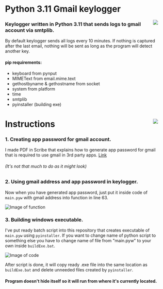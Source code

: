 # Python 3.11 Gmail keylogger
<img align="right" src="https://lh3.googleusercontent.com/t0rtV6zKjdyr14MMFCABEj-KSLBILD6-zw8Fwp0lQ_QFOg0dn8AvQp21iarXOYxFY4InC_ODyCt0scGaOYHnLQT470egf2vC5CieqEgLAPweuF7R8a-imxsGRfLT8yRkvS_jxXzRVmTZNJdg5DXwBjmBKfjjTjaO1Iij-nezEFRETKlcBl-iDxLqHa5IkyYyGbvMCtgvmnAQ1Rj4jJ2dzMgtmq0cnPruU69TCkrV4nJif_6_m6lqayg1oXkVyBdUrEC1ipCm135UMJ7Sqy5oVLwaCLzK2HkaegZzWDoXdm34pEYUxra7oTr23ivXIg1gG_D0jI2m_jU0jmZ1lq9an917k58Y7YkIYiz5mfCuvwlr88hONKhpoc9SpO0vNl0gsQWtBGST7_PZgo5If_QOr7kjdgukR2tdw9dCKz-fdM0qeaHMAEb7BqEze0YPcKcC7UGRE7ZF9E0YJc7zeXOdDpDo7mJ5CoTrEMRGM_NcvsfT7N1IZUBClLMndvnrhsjKdqBnQp8r4kYRbhNW4Zy_0RPcrrhqKUD9UQ7fSes3cG6XSbKaQv-dG_djb21kxjWXRg1Q05JchfGjzs9J6xW7gjBqTMxAwJIUlGgoFRmcZ_TMjS0toBKWgOKezp6mwfl8qQNhj4ZiEBQuQvu76T9lYPcldo8ciOl6KV7af_aYYwA_1wdfXTw1tliErUnDjumhnkyP93hiHWXI2lcuLyMQ5k83VKEC1IZsKJsFfqRokFMIc84D5mzMmUYh3fmxrkgmm0WQWtii2AwlYxn9a6cuQ961N8e-fBBcnLvQT8H_gqlmDHoGHWhM9dNwE0OeiEAGCAXCgakIe2bGZrJpl9ITZ8cKqUH0o7ujrrXIZolbBc1SD00Zv2IH_m9bE14L9N03x9ENjlWZ4KqO7W8m1_gemkyS7U9mfZT9A-xzouPoPAMExThD=s256-no?authuser=0">

### Keylogger written in Python 3.11 that sends logs to gmail account via smtplib.
By default keylogger sends all logs every 10 minutes. If nothing is captured after the last email, nothing will be sent as long as the program will detect another key.

#### pip requirements: 
- keyboard from pynput
- MIMEText from email.mime.text
- gethostbyname & gethostname from socket
- system from platform
- time
- smtplib
- pyinstaller (building exe)

# Instructions <img align="right" src="https://lh3.googleusercontent.com/Uyxq395lRMqom7k_5zb_TxszHYbexgVgBgV4eyQ6o0P0bvvyGPtvgDTWFpBAFu-4o2V4nyZmZIrQTsNN2Tn9J82QofcFuaeWZqLzpw462oD3zxaWGAhNrEYbGQpSjb99Tq77lzSyR0YTSDfURFHQGJqbjmNAQ3BVB1o8omLUbZnTf_IphAQ4jRlNG0tkMX-WFwNCJGgRE23NkGM7N1yOmY5Xq8BcFxOb4cuVRNzQYg3MR9pfEPrACYjQKqN3woRlZc6tuSaHNzyhhGnecV87hy8MzVzEV7r0eT3WWhAg5vLvGbWMKGZUTXLAvIyBOBJTl9a2o4TLolMmQ-gcXyPuvmUcsL37NSkaZi-ZHekmFAU7d_K3deLeOUlrN4P1VfZWwsgmlzuYmkcd3thicOOKsow4XxagPjsu0-NEGiD1CVaXpCZY6CRu2qUT4TpVjmK4mWGj3DjX9wF7zBi3z5VkC4vUzjnFHzUNNzs7lY-mlYhuWaYjQJN4d-wxm9ponI1z7aAHbmQ3ApVAzdS4W0l_yZyiMXLCj_Swnpz8aNxAdcSdXep4d9lpW159gjOAeR9tkdtFr1JrxK3M83RNCjnpgh5gNP6WvXfFElOqM_XHsSCM2cWYhdg4rtTBAefdZQgz4gauopTTdPa8Sh1HYJg9W5rlEYHKkChGDYLgLe7-B-6i4nCAw1xhaHaxiHZqWHeqI7zgRYbP8c8MLeGsNbC60gk7PRtYwbGYVvaBPQzXcnYcgulZ8k5HTmfvz5Y70EfuABBjx2mg6q41mTHJaWaNSsxB_mADz8iuQtPfVImn1m9RTRGTScS2Ff5tBhNCI6wNGYZiK9UL5hYRTKMpLiWYlTauSTyPL_T3BZaox-y5IMMu4VDa_s4ZuRSUQ8A2j6LD9Bc0FjF6emuHdBP0wpXcU6IdU0R646RrWunl6j8w64DssZD2=s100-no?authuser=0">



### 1. Creating app password for gmail account.

I made PDF in Scribe that explains how to generate app password for gmail that is required to use gmail in 3rd party apps.
[Link](https://colony-recorder.s3-accelerate.amazonaws.com/files/2023-02-02/1eeafb17-9e3d-46aa-88e4-61f9836d59dc/GoogleWorkflow_PDF_2023-02-02222630.286605.pdf?AWSAccessKeyId=AKIA2JDELI43YPETRQSC&Signature=gP4OoFEM%2Fxv6n9%2FBpz4eMsaHsEY%3D&Expires=1675395093)
###### (It's not that much to do as it might look)

### 2. Using gmail address and app password in keylogger.
Now when you have generated app password, just put it inside code of ```main.pyw``` with gmail address into function in line 63.

![Image of function](https://lh3.googleusercontent.com/mgyUuMwvwOTsTkxT0Ee7id48AhM8KrgtALhsrnqc6H3AUH2Y7Cpto3ryKWnoPqL7fLTzfyCmYwCaWZXkvS0vSyKR-ODegsV19bvtvkqGAFbmxKieGBGXUZC3T27UktQUQGudSEcP92OHDe19pt31mbJjwjA4v69VbYTM6hoBjVjEYzdyy5DqQn1xi_ppEUK4gADuffs-T-1q7-rGTtCnmv_PbTT1EGHlsYDPHyQZdLktdxii-w-DP8na2J2yAPUDqLSVQQkEiyrpDiMRwJ7ghq2tssLeuX_yEcHsLMjogr_JHjeOfVQK8vlYSFlKHYOcS1gVHDwioSk8WF1SuCvr8HHzqKMoAn_AJJnEmwx7sXtGonxSTyf5p9bHjYfGa0IvgVflK6WFie8kggNJGH4GRMmoDOwFjtaf-fHnCYSzVon3oujMlzBXrGXO-hX4a1vQ_Z6zdaTRCsYl6b1t0KEeOPlBC3CWm-wN4PxSlIoL-mwi14Z0MMxJoK1RQ0XEl18PnGFNs_vigzeCVj4BNv_LTSc9wCcNflQAM7SkhhUdQvVeTGt3lnjlnqLWAUdaxwpUfUeIBrxXnJA2D4dcw88Fw8Q-zzUxfAj_0tx_dWjJCRZiDfxFxJHWk3IWIoOESijJrEhJ7T8trr46Zd9irnWk_pD4br9Hx15BLS4VSbSFmi_OqwAQlAMalTHG8ZRqfv49E9IzERtdXwtPmuB4OMhAwhh2yWU-Ncs8l6rtTsXTwj1rg8pD_BuldJA1oOzFZWb12jmHNW-enXvnOd6aADjJycwChTEifDXxWhnCiHR7HfAEKEyYn3n3LQaW7ISu0dHWWwusVGPNJ1nehXlYZsjkzxPbC9UvzcTFsqgHwofknFzSBd5aB1BR97DJPwvOWicn4tszqdbHwA4p-2ttCJfzFsP4JmB1hsaum_ML3CkmScdsH764=w408-h75-no?authuser=0)

### 3. Building windows executable.

I've put ready batch script into this repository that creates executable of ```main.pyw``` using ```pyinstaller```.
If you want to change name of python script to something else you have to change name of file from "main.pyw" to your own inside ```buildExe.bat```.

![Image of code](https://lh3.googleusercontent.com/uDLW45reQMeInJQlrI0fchJp0k1Nw-fYflAVptGrOLIcoSc4WzWuxH1_Xk31L03sZp2rjoSbGcI5gXrC0XpscJGaMXQWHKuvrjpG0PYEtnZGHo8ba2R65squ0Dh03y-cCRbz3Fa7P7ggJ1STNRYV5rlPcsKeBns_reJfFZAur4htxGgZa2QfCKKu4w0TsQS5l-5e_r7_-xYI0kLtYcPy9Q9HESSPUN9I8GNUcvK-UpkS6x1JudgP3r0tfvHp3zA1lk55jOPogbCNAsiG119S6PmFe36BejFS6UBOTNaOVvOSHr5J7IVph-jHBKxiueXZe1pEyuq1e2LUI5NXSZQN4f_dN5QUPsjXNBkeDfEsxIHTEb3OQSlKAKvtHrXMnwzc7Ou-eQV7-2Ipa9W9UZh-V19krgYjKjnGti1xGhTzwsBAFaiiW7rf5fiZVJMz-mBks_yL90NA4Kb5fbCT2GjimzBVLqm9OCzVXUw0F5KAb1QTOsD47NsxvjddyeQb5MNTicyyOl1F5LKLhkUf664SbikTk05fJAEjWBZ7fBEZOG65g4YVbO7u5btUuXrFsDHx-YuW5hA08PxelwVehHJRMeV4meOTYiQ4alJtZ4y8NKn7pdPGA-lt3XzaEZjyfk-fojgwgYsBAucvFTg7sqPB9tajuo67O9zYzbm5cMXIxbBE2TkguXCBpKhf1waZz70frsLWtw72syRrdjmE_BJDyqis04FSRwoTCZYZfYow_H5J70qcQIVQiYbmNAbAjYqJsFtxYlSW6uQqsUffNAB1GjVZwpbcDZfE2U7FqFTb3G_a-XMfvZynFH-p0PM0tJrikib_gYO0_XadmgAlKIwsDETl7MMVWIPXwZy-RlFb2DAjKqtQzblMzpzvM_swBOEbhO9E3f7aEVfqTZDW0NpWH3lBLoz8aRx8G-4CNI8k2W4YKSzD=w331-h23-no?authuser=0)

After script is done, it will copy ready .exe file into the same location as ```buildExe.bat``` and delete unneeded files created by ```pyinstaller```.

#### Program doesn't hide itself so it will run from where it's currently located.
